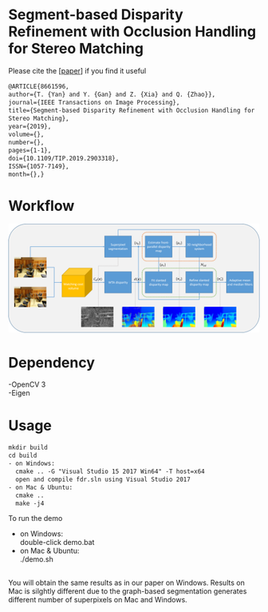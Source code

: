 # Segment-based Disparity Refinement with Occlusion Handling for Stereo Matching
Please cite the [[paper](https://ieeexplore.ieee.org/document/8661596)] if you find it useful
```
@ARTICLE{8661596, 
author={T. {Yan} and Y. {Gan} and Z. {Xia} and Q. {Zhao}}, 
journal={IEEE Transactions on Image Processing}, 
title={Segment-based Disparity Refinement with Occlusion Handling for Stereo Matching}, 
year={2019}, 
volume={}, 
number={}, 
pages={1-1}, 
doi={10.1109/TIP.2019.2903318}, 
ISSN={1057-7149}, 
month={},}
```
# Workflow
![SDR](workflow.png)
# Dependency
-OpenCV 3  
-Eigen
# Usage
```
mkdir build
cd build
- on Windows:
  cmake .. -G "Visual Studio 15 2017 Win64" -T host=x64
  open and compile fdr.sln using Visual Studio 2017
- on Mac & Ubuntu:
  cmake ..
  make -j4
```
To run the demo
- on Windows:  
  double-click demo.bat
- on Mac & Ubuntu:  
  ./demo.sh  
## 
You will obtain the same results as in our paper on Windows. Results on Mac is silghtly different due to the graph-based segmentation generates different number of superpixels on Mac and Windows.
